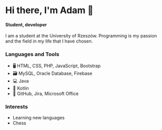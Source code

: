 # Hi there, I'm Adam 👋
#### Student, developer 

I am a student at the University of Rzeszów. Programming is my passion and the field in my life that I have chosen.

### Languages and Tools
* 🖥️ HTML, CSS, PHP, JavaScript, Bootstrap
* 🗃️ MySQL, Oracle Database, Firebase
* 💻 Java
* 📱  Kotlin
* 🏢 GitHub, Jira, Microsoft Office

### Interests
* Learning new languages
* Chess 




